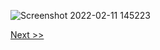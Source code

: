 ![Screenshot 2022-02-11 145223](https://user-images.githubusercontent.com/55657279/153555477-b2032093-f502-4d73-aef0-8fee52acce4b.png)

[Next >>](https://github.com/thanasinb/Installing-Linux/blob/39737f67da31c47ca556dc5067b2b5cea836549a/2.md)
